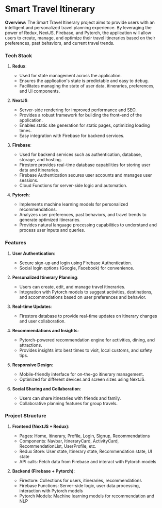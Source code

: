 # Smart Travel Itinerary

**Overview:**
The Smart Travel Itinerary project aims to provide users with an intelligent and personalized travel planning experience. By leveraging the power of Redux, NextJS, Firebase, and Pytorch, the application will allow users to create, manage, and optimize their travel itineraries based on their preferences, past behaviors, and current travel trends.

### Tech Stack

1. **Redux**:
   - Used for state management across the application.
   - Ensures the application's state is predictable and easy to debug.
   - Facilitates managing the state of user data, itineraries, preferences, and UI components.

2. **NextJS**:
   - Server-side rendering for improved performance and SEO.
   - Provides a robust framework for building the front-end of the application.
   - Enables static site generation for static pages, optimizing loading times.
   - Easy integration with Firebase for backend services.

3. **Firebase**:
   - Used for backend services such as authentication, database, storage, and hosting.
   - Firestore provides real-time database capabilities for storing user data and itineraries.
   - Firebase Authentication secures user accounts and manages user sessions.
   - Cloud Functions for server-side logic and automation.

4. **Pytorch**:
   - Implements machine learning models for personalized recommendations.
   - Analyzes user preferences, past behaviors, and travel trends to generate optimized itineraries.
   - Provides natural language processing capabilities to understand and process user inputs and queries.

### Features

1. **User Authentication**:
   - Secure sign-up and login using Firebase Authentication.
   - Social login options (Google, Facebook) for convenience.

2. **Personalized Itinerary Planning**:
   - Users can create, edit, and manage travel itineraries.
   - Integration with Pytorch models to suggest activities, destinations, and accommodations based on user preferences and behavior.

3. **Real-time Updates**:
   - Firestore database to provide real-time updates on itinerary changes and user collaboration.

4. **Recommendations and Insights**:
   - Pytorch-powered recommendation engine for activities, dining, and attractions.
   - Provides insights into best times to visit, local customs, and safety tips.

5. **Responsive Design**:
   - Mobile-friendly interface for on-the-go itinerary management.
   - Optimized for different devices and screen sizes using NextJS.

6. **Social Sharing and Collaboration**:
   - Users can share itineraries with friends and family.
   - Collaborative planning features for group travels.

### Project Structure

1. **Frontend (NextJS + Redux)**:
   - Pages: Home, Itinerary, Profile, Login, Signup, Recommendations
   - Components: Navbar, ItineraryCard, ActivityCard, RecommendationList, UserProfile, etc.
   - Redux Store: User state, Itinerary state, Recommendation state, UI state
   - API calls: Fetch data from Firebase and interact with Pytorch models

2. **Backend (Firebase + Pytorch)**:
   - Firestore: Collections for users, itineraries, recommendations
   - Firebase Functions: Server-side logic, user data processing, interaction with Pytorch models
   - Pytorch Models: Machine learning models for recommendation and NLP
